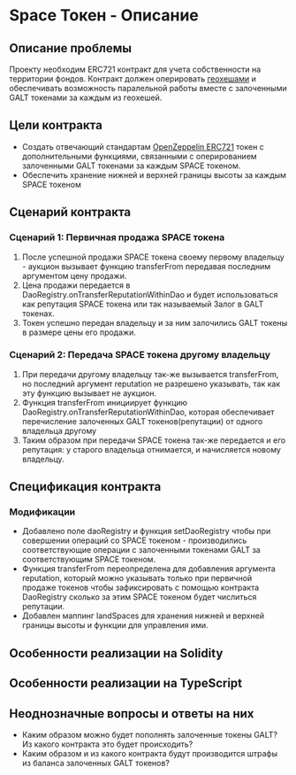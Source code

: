 # Space Токен - Описание

## Описание проблемы
Проекту необходим ERC721 контракт для учета собственности на территории фондов. Контракт должен оперировать [геохешами](https://www.movable-type.co.uk/scripts/geohash.html) и обеспечивать возможность паралельной работы вместе с залоченными GALT токенами за каждым из геохешей.

## Цели контракта
- Создать отвечающий стандартам [OpenZeppelin ERC721](https://github.com/OpenZeppelin/openzeppelin-solidity/blob/master/contracts/token/ERC721) токен с дополнительными функциями, связанными с оперированием залоченными GALT токенами за каждым SPACE токеном.
- Обеспечить хранение нижней и верхней границы высоты за каждым SPACE токеном

## Сценарий контракта
### Сценарий 1: Первичная продажа SPACE токена
1. После успешной продажи SPACE токена своему первому владельцу - аукцион вызывает функцию transferFrom передавая последним аргументом цену продажи.
2. Цена продажи передается в DaoRegistry.onTransferReputationWithinDao и будет использоваться как репутация SPACE токена или так называемый Залог в GALT токенах.
3. Токен успешно передан владельцу и за ним залочились GALT токены в размере цены его продажи.
### Сценарий 2: Передача SPACE токена другому владельцу
1. При передачи другому владельцу так-же вызывается transferFrom, но последний аргумент reputation не разрешено указывать, так как эту функцию вызывает не аукцион.
2. Функция transferFrom инициирует функцию DaoRegistry.onTransferReputationWithinDao, которая обеспечивает перечисление залоченных GALT токенов(репутации) от одного владельца другому
3. Таким образом при передачи SPACE токена так-же передается и его репутация: у старого владельца отнимается, и начисляется новому владельцу.

## Спецификация контракта
### Модификации
- Добавлено поле daoRegistry и функция setDaoRegistry чтобы при совершении операций со SPACE токеном - производились соответствующие операции с залоченными токенами GALT за соответствующим SPACE токеном.
- Функция transferFrom переопределена для добавления аргумента reputation, который можно указывать только при первичной продаже токенов чтобы зафиксировать c помощью контракта DaoRegistry сколько за этим SPACE токеном будет числиться репутации.
- Добавлен маппинг landSpaces для хранения нижней и верхней границы высоты и функции для управления ими.

## Особенности реализации на Solidity

## Особенности реализации на TypeScript

## Неоднозначные вопросы и ответы на них
- Каким образом можно будет пополнять залоченные токены GALT? Из какого контракта это будет происходить?
- Каким образом и из какого контракта будут производится штрафы из баланса залоченных GALT токенов?
